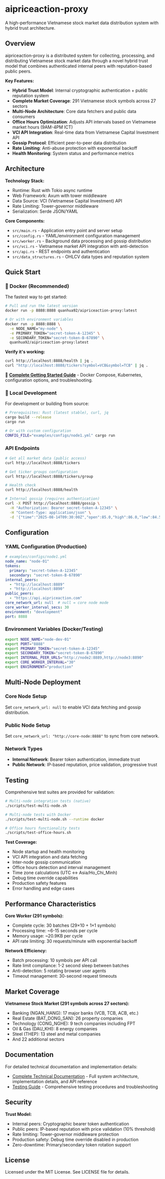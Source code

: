 # aipriceaction-proxy

A high-performance Vietnamese stock market data distribution system with hybrid trust architecture.

## Overview

aipriceaction-proxy is a distributed system for collecting, processing, and distributing Vietnamese stock market data through a novel hybrid trust model that combines authenticated internal peers with reputation-based public peers.

**Key Features:**
- **Hybrid Trust Model**: Internal cryptographic authentication + public reputation system
- **Complete Market Coverage**: 291 Vietnamese stock symbols across 27 sectors
- **Multi-Node Architecture**: Core data fetchers and public data consumers
- **Office Hours Optimization**: Adjusts API intervals based on Vietnamese market hours (9AM-4PM ICT)
- **VCI API Integration**: Real-time data from Vietnamese Capital Investment API
- **Gossip Protocol**: Efficient peer-to-peer data distribution
- **Rate Limiting**: Anti-abuse protection with exponential backoff
- **Health Monitoring**: System status and performance metrics

## Architecture

**Technology Stack:**
- Runtime: Rust with Tokio async runtime
- Web Framework: Axum with tower middleware
- Data Source: VCI (Vietnamese Capital Investment) API
- Rate Limiting: Tower-governor middleware
- Serialization: Serde JSON/YAML

**Core Components:**
- `src/main.rs` - Application entry point and server setup
- `src/config.rs` - YAML/environment configuration management
- `src/worker.rs` - Background data processing and gossip distribution
- `src/vci.rs` - Vietnamese market API integration with anti-detection
- `src/api.rs` - REST endpoints and authentication
- `src/data_structures.rs` - OHLCV data types and reputation system

## Quick Start

### 🐳 Docker (Recommended)

The fastest way to get started:

```bash
# Pull and run the latest version
docker run -p 8888:8888 quanhua92/aipriceaction-proxy:latest

# Or with environment variables
docker run -p 8888:8888 \
  -e NODE_NAME="my-node" \
  -e PRIMARY_TOKEN="secret-token-A-12345" \
  -e SECONDARY_TOKEN="secret-token-B-67890" \
  quanhua92/aipriceaction-proxy:latest
```

**Verify it's working:**
```bash
curl http://localhost:8888/health | jq .
curl "http://localhost:8888/tickers?symbol=VCB&symbol=TCB" | jq .
```

📖 **[Complete Getting Started Guide](docs/GETTING_STARTED.md)** - Docker Compose, Kubernetes, configuration options, and troubleshooting.

### 🦀 Local Development

For development or building from source:

```bash
# Prerequisites: Rust (latest stable), curl, jq
cargo build --release
cargo run

# Or with custom configuration
CONFIG_FILE="examples/configs/node1.yml" cargo run
```

### API Endpoints
```bash
# Get all market data (public access)
curl http://localhost:8888/tickers

# Get ticker groups configuration
curl http://localhost:8888/tickers/group

# Health check
curl http://localhost:8888/health

# Internal gossip (requires authentication)
curl -X POST http://localhost:8888/gossip \
  -H "Authorization: Bearer secret-token-A-12345" \
  -H "Content-Type: application/json" \
  -d '{"time":"2025-08-14T09:30:00Z","open":85.0,"high":86.0,"low":84.5,"close":85.5,"volume":1000000,"symbol":"VCB"}'
```

## Configuration

### YAML Configuration (Production)
```yaml
# examples/configs/node1.yml
node_name: "node-01"
tokens:
  primary: "secret-token-A-12345"
  secondary: "secret-token-B-67890"
internal_peers:
  - "http://localhost:8889"
  - "http://localhost:8890"
public_peers:
  - "https://api.aipriceaction.com"
core_network_url: null  # null = core node mode
core_worker_interval_secs: 30
environment: "development"
port: 8888
```

### Environment Variables (Docker/Testing)
```bash
export NODE_NAME="node-dev-01"
export PORT="8888"
export PRIMARY_TOKEN="secret-token-A-12345"
export SECONDARY_TOKEN="secret-token-B-67890"
export INTERNAL_PEER_URLS="http://node2:8889,http://node3:8890"
export CORE_WORKER_INTERVAL="30"
export ENVIRONMENT="production"
```

## Multi-Node Deployment

### Core Node Setup
Set `core_network_url: null` to enable VCI data fetching and gossip distribution.

### Public Node Setup
Set `core_network_url: "http://core-node:8888"` to sync from core network.

### Network Types
- **Internal Network**: Bearer token authentication, immediate trust
- **Public Network**: IP-based reputation, price validation, progressive trust

## Testing

Comprehensive test suites are provided for validation:

```bash
# Multi-node integration tests (native)
./scripts/test-multi-node.sh

# Multi-node tests with Docker
./scripts/test-multi-node.sh --runtime docker

# Office hours functionality tests
./scripts/test-office-hours.sh
```

**Test Coverage:**
- Node startup and health monitoring
- VCI API integration and data fetching
- Inter-node gossip communication
- Office hours detection and interval management
- Time zone calculations (UTC ↔ Asia/Ho_Chi_Minh)
- Debug time override capabilities
- Production safety features
- Error handling and edge cases

## Performance Characteristics

**Core Worker (291 symbols):**
- Complete cycle: 30 batches (29×10 + 1×1 symbols)
- Processing time: ~6-15 seconds per cycle
- Memory usage: ~20.9KB per cycle
- API rate limiting: 30 requests/minute with exponential backoff

**Network Efficiency:**
- Batch processing: 10 symbols per API call
- Rate limit compliance: 1-2 second sleep between batches
- Anti-detection: 5 rotating browser user agents
- Timeout management: 30-second request timeouts

## Market Coverage

**Vietnamese Stock Market (291 symbols across 27 sectors):**
- Banking (NGAN_HANG): 17 major banks (VCB, TCB, ACB, etc.)
- Real Estate (BAT_DONG_SAN): 26 property companies
- Technology (CONG_NGHE): 9 tech companies including FPT
- Oil & Gas (DAU_KHI): 8 energy companies
- Steel (THEP): 13 steel and metal companies
- And 22 additional sectors

## Documentation

For detailed technical documentation and implementation details:
- [Complete Technical Documentation](docs/README.md) - Full system architecture, implementation details, and API reference
- [Testing Guide](docs/TESTING_GUIDE.md) - Comprehensive testing procedures and troubleshooting

## Security

**Trust Model:**
- Internal peers: Cryptographic bearer token authentication
- Public peers: IP-based reputation with price validation (10% threshold)
- Rate limiting: Tower-governor middleware protection
- Production safety: Debug time override disabled in production
- Zero-downtime: Primary/secondary token rotation support

## License

Licensed under the MIT License. See LICENSE file for details.
